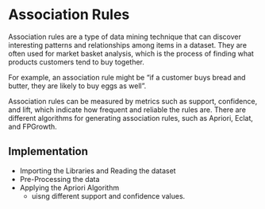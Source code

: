 # Association Rules
Association rules are a type of data mining technique that can discover interesting patterns and relationships among items in a dataset. They are often used for market basket analysis, which is the process of finding what products customers tend to buy together. 

For example, an association rule might be “if a customer buys bread and butter, they are likely to buy eggs as well”. 

Association rules can be measured by metrics such as support, confidence, and lift, which indicate how frequent and reliable the rules are. There are different algorithms for generating association rules, such as Apriori, Eclat, and FPGrowth.

## Implementation
- Importing the Libraries and Reading the dataset
- Pre-Processing the data
-  Applying the Apriori Algorithm
    - uisng different support and confidence values.
